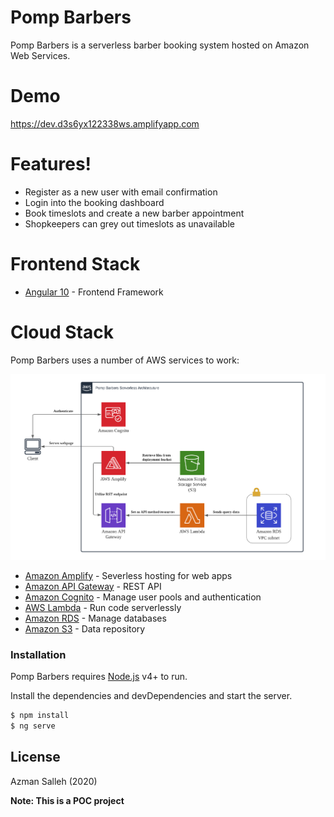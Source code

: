# Pomp Barbers

Pomp Barbers is a serverless barber booking system hosted on Amazon Web Services.

# Demo

https://dev.d3s6yx122338ws.amplifyapp.com

# Features!

  - Register as a new user with email confirmation
  - Login into the booking dashboard
  - Book timeslots and create a new barber appointment
  - Shopkeepers can grey out timeslots as unavailable

# Frontend Stack

* [Angular 10](https://angular.io/) - Frontend Framework

# Cloud Stack

Pomp Barbers uses a number of AWS services to work:

![picture](images/architecture.png)

* [Amazon Amplify](https://aws.amazon.com/amplify/) - Severless hosting for web apps
* [Amazon API Gateway](https://aws.amazon.com/api-gateway/) - REST API
* [Amazon Cognito](https://aws.amazon.com/cognito/) - Manage user pools and authentication
* [AWS Lambda](https://aws.amazon.com/lambda/) - Run code serverlessly
* [Amazon RDS](https://aws.amazon.com/rds/) - Manage databases
* [Amazon S3](https://aws.amazon.com/s3/) - Data repository

### Installation

Pomp Barbers requires [Node.js](https://nodejs.org/) v4+ to run.

Install the dependencies and devDependencies and start the server.

```sh
$ npm install 
$ ng serve
```

License
----

Azman Salleh (2020)


**Note: This is a POC project**



